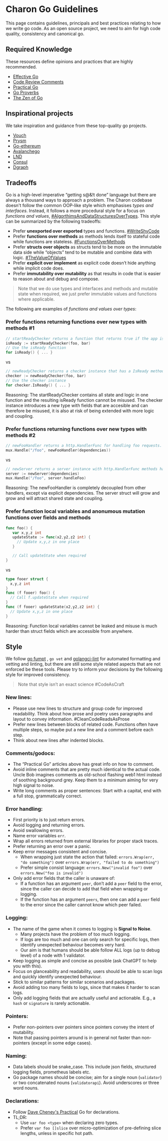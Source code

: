 # Charon Go Guidelines

This page contains guidelines, principals and best practices relating to how we write go code.
As an open source project, we need to aim for high code quality, consistency and canonical go.

## Required Knowledge
These resources define opinions and practices that are highly recommended.

- [Effective Go](https://go.dev/doc/effective_go)
- [Code Review Comments](https://github.com/golang/go/wiki/CodeReviewComments)
- [Practical Go](https://dave.cheney.net/practical-go/presentations/gophercon-israel.html)
- [Go Proverbs](https://go-proverbs.github.io)
- [The Zen of Go](https://the-zen-of-go.netlify.app/)

## Inspirational projects
We take inspiration and guidance from these top-quality go projects.

- [Vouch](https://github.com/attestantio/vouch)
- [Prysm](https://github.com/prysmaticlabs/prysm)
- [Go-ethereum](https://github.com/ethereum/go-ethereum)
- [Avalanchego](https://github.com/ava-labs/avalanchego)
- [LND](https://github.com/lightningnetwork/lnd)
- [Consul](https://github.com/hashicorp/consul)
- [Dgraph](https://github.com/dgraph-io/dgraph)

## Tradeoffs
Go is a high-level imperative “getting s@&!t done” language but there are always a
thousand ways to approach a problem. The Charon codebase doesn't follow the common OOP-like style which emphasises *types and interfaces*.
Instead, it follows a more procedural style for a focus on *functions and values*, [#AlgorthimsAndDataStructuresOverTypes](https://en.wikipedia.org/wiki/Object-oriented_programming#cite_note-48). This style can be summarized by the following tradeoffs:

- Prefer **unexported over exported** types and functions. [#WriteShyCode](https://dave.cheney.net/practical-go/presentations/qcon-china.html#_package_design)
- Prefer **functions over methods** as methods lends itself to stateful code while functions are stateless. [#FunctionsOverMethods](https://kellysutton.com/2018/07/13/simple-made-easy-methods-vs-functions.html)
- Prefer **structs over objects** as structs tend to be more on the immutable data side while “objects” tend to be mutable and combine data with logic. [#TheValueOfValues](https://www.youtube.com/watch?v=-I-VpPMzG7c)
- Prefer **explicit over implement** as explicit code doesn’t hide anything while implicit code does.
- Prefer **immutability over mutability** as that results in code that is easier to reason about and debug and compose.

> Note that we do use types and interfaces and methods and mutable state when required, we just prefer immutable values and functions where applicable.

The following are examples of *functions and values over types*:
### Prefer functions returning functions over new types with methods #1
```go
// startReadyChecker returns a function that returns true if the app is ready.
isReady := startReadyChecker(foo, bar)
// Use the isReady function
for isReady() { ... }
```
vs
```go
// newReadyChecker returns a checker instance that has a IsReady method that returns true if the app is ready.
checker := newReadyChecker(foo, bar)
// Use the checker instance
for checker.IsReady() { ... }
```
Reasoning: The startReadyChecker contains all state and logic in one function and the resulting isReady function cannot be misused. The checker instance introduces a new type with fields that are accesible and can therefore be misused, it is also at risk of being extended with more logic and coupling.

### Prefer functions returning functions over new types with methods #2
```go
// newFooHandler returns a http.HandlerFunc for handling foo requests.
mux.Handle("/foo", newFooHandler(dependencies))
```
vs
```go
// newServer returns a server instance with http.HandlerFunc methods handling all requests (including foo requests).
server := newServer(dependencies)
mux.Handle("/foo", server.handleFoo)
```
Reasoning: The newFooHandler is completely decoupled from other handlers, except via explicit dependencies. The server struct will grow and grow and will attract shared state and coupling.

### Prefer function local variables and anonumous mutation functions over fields and methods
```go
func foo() {
   var x,y,z int
   updateState := func(x2,y2,z2 int) {
     // Update x,y,z in one place
   }

   // Call updateState when required
}
```
vs
```go
type fooer struct {
  x,y,z int
}
func (f fooer) foo() {
  // Call f.updateState when required
}
func (f fooer) updateState(x2,y2,z2 int) {
  // Update x,y,z in one place
}
```
Reasoning: Function local variables cannot be leaked and misuse is much harder than struct fields which are accessible from anywhere.

## Style
We follow [go fumpt](https://pkg.go.dev/mvdan.cc/gofumpt) , `go vet` and [golangci-lint](https://golangci-lint.run/) for automated formatting and vetting and linting,
but there are still some style related aspects that are not enforced be these tools.
Please try to inform your decisions by the following style for improved consistency.

> Note that style isn’t an exact science #CodeAsCraft

### New lines:
  - Please use new lines to structure and group code for improved readability. Think about how prose and poetry uses paragraphs and layout to convey information. #CleanCodeReadsAsProse
  - Prefer new lines between blocks of related code. Functions often have multiple steps, so maybe put a new line and a comment before each step.
  - Think about new lines after indented blocks.

### Comments/godocs:
  - The “Practical Go” articles above has great info on how to comment.
  - Avoid inline comments that are pretty much identical to the actual code. Uncle Bob imagines comments as old-school flashing web1 html instead of soothing background grey. Keep them to a minimum aiming for very high signal to noise.
  - Write long comments as proper sentences: Start with a capital, end with a full stop, grammatically correct.

### Error handling:
  - First priority is to just return errors.
  - Avoid logging and returning errors.
  - Avoid swallowing errors.
  - Name error variables `err`.
  - Wrap all errors returned from external libraries for proper stack traces.
  - Prefer returning an error over a panic.
  - Keep error messages consistent and concise.
    - When wrapping just state the action that failed: `errors.Wrap(err, "do something")` over `errors.Wrap(err, "failed to do something")`
    - Prefer simple consist language: `errors.New("invalid foo")` over `errors.New("foo is invalid")`
  - Only add error fields that the caller is unaware of:
    - If a function has an argument `peer`, don’t add a `peer` field to the error, since the caller can decide to add that field when wrapping or logging.
    - If the function has an argument `peers`, then one can add a `peer` field to the error since the caller cannot know which peer failed.

### Logging:
  - The name of the game when it comes to logging is **Signal to Noise**.
    - Many projects have the problem of too much logging.
    - If logs are too much and one can only search for specific logs, then identify unexpected behaviour becomes very hard.
    - Our aim is that humans should be able follow ALL logs (up to debug level) of a node with 1 validator.
  - Keep logging as simple and concise as possible (ask ChatGPT to help you with this).
  - Focus on glanceability and readability, users should be able to scan logs and quickly identify unexpected behaviour.
  - Stick to similar patterns for similar scenarios and packages.
  - Avoid adding too many fields to logs, since that makes it harder to scan logs.
  - Only add logging fields that are actually useful and actionable. E.g., a `hash` or `signature` is rarely actionable.

### Pointers:
  - Prefer non-pointers over pointers since pointers convey the intent of mutability.
  - Note that passing pointers around is in general not faster than non-pointers (except in some edge cases).

### Naming:
  - Data labels should be snake_case. This include json fields, structured logging fields, prometheus labels etc.
  - Go package names should be concise; aim for a single noun (`validator`) or two concatenated nouns (`validatorapi`). Avoid underscores or three word nouns.

### Declarations:
  - Follow [Dave Cheney's Practical](https://dave.cheney.net/practical-go/presentations/gophercon-israel.html#_use_a_consistent_declaration_style) Go for declarations.
  - TL;DR:
    - Use `var foo <type>` when declaring zero types.
    - Prefer `var foo []slice` over micro-optimization of pre-defining slice lengths, unless in specific hot path.
